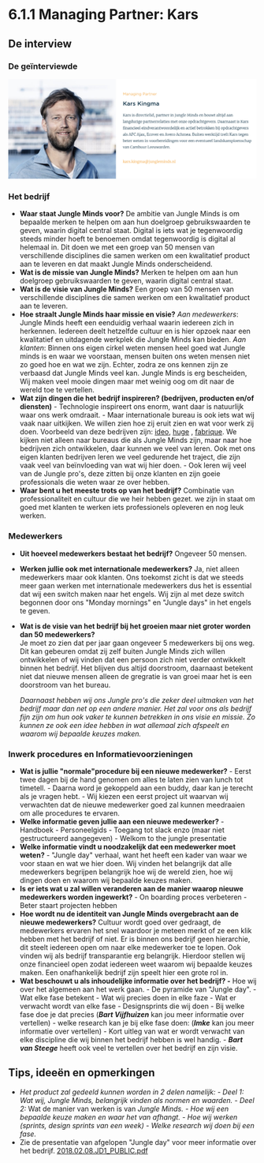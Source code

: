 # 6.1.1 Managing Partner: Kars

## De interview

### De geïnterviewde

![Kars Kingma](../../.gitbook/assets/managing-partner_kars%20%281%29.png)

### Het bedrijf

* **Waar staat Jungle Minds voor?** De ambitie van Jungle Minds is om bepaalde merken te helpen om aan hun doelgroep gebruikswaarden te geven, waarin digital central staat. Digital is iets wat je tegenwoordig steeds minder hoeft te benoemen omdat tegenwoordig is digital al helemaal in. Dit doen we met een groep van 50 mensen van verschillende disciplines die samen werken om een kwalitatief product aan te leveren en dat maakt Jungle Minds onderscheidend. 
* **Wat is de missie van Jungle Minds?** Merken te helpen om aan hun doelgroep gebruikswaarden te geven, waarin digital central staat. 
* **Wat is de visie van Jungle Minds?** Een groep van 50 mensen van verschillende disciplines die samen werken om een kwalitatief product aan te leveren. 
* **Hoe straalt Jungle Minds haar missie en visie?** _Aan medewerkers_: Jungle Minds heeft een eenduidig verhaal waarin iedereen zich in herkennen. Iedereen deelt hetzelfde cultuur en is hier opzoek naar een kwalitatief en uitdagende werkplek die Jungle Minds kan bieden. _Aan klanten_: Binnen ons eigen cirkel weten mensen heel goed wat Jungle minds is en waar we voorstaan, mensen buiten ons weten mensen niet zo goed hoe en wat we zijn. Echter, zodra ze ons kennen zijn ze verbaasd dat Jungle Minds veel kan. Jungle Minds is erg bescheiden, Wij maken veel mooie dingen maar met weinig oog om dit naar de wereld toe te vertellen. 
* **Wat zijn dingen die het bedrijf inspireren? \(bedrijven, producten en/of diensten\)** - Technologie inspireert ons enorm, want daar is natuurlijk waar ons werk omdraait. - Maar internationale bureau is ook iets wat wij vaak naar uitkijken. We willen zien hoe zij eruit zien en wat voor werk zij doen. Voorbeeld van deze bedrijven zijn: [ideo](https://www.ideo.com/eu), [huge](https://www.hugeinc.com/) , [fabrique](https://www.fabrique.nl/?gclid=Cj0KCQiA5t7UBRDaARIsAOreQtgTjeZW5xnUnLl5_GE2vOh9JBZ2YjMIpOIwbZ5acElmj35N3ZdbLQ8aAodLEALw_wcB). We kijken niet alleen naar bureaus die als Jungle Minds zijn, maar naar hoe bedrijven zich ontwikkelen, daar kunnen we veel van leren. Ook met ons eigen klanten bedrijven leren we veel gedurende het traject, die zijn vaak veel van beïnvloeding van wat wij hier doen. - Ook leren wij veel van de Jungle pro's, deze zitten bij onze klanten en zijn goeie professionals die weten waar ze over hebben. 
* **Waar bent u het meeste trots op van het bedrijf?** Combinatie van professionaliteit en cultuur die we heir hebben gezet. we zijn in staat om goed met klanten te werken iets professionels opleveren en nog leuk werken. 

### Medewerkers

* **Uit hoeveel medewerkers bestaat het bedrijf?** Ongeveer 50 mensen. 
* **Werken jullie ook met internationale medewerkers?** Ja, niet alleen medewerkers maar ook klanten. Ons toekomst zicht is dat we steeds meer gaan werken met internationale medewerkers dus het is essential dat wij een switch maken naar het engels. Wij zijn al met deze switch begonnen door ons "Monday mornings" en "Jungle days" in het engels te geven. 
* **Wat is de visie van het bedrijf bij het groeien maar niet groter worden dan 50 medewerkers?**  
  Je moet zo zien dat per jaar gaan ongeveer 5 medewerkers bij ons weg. Dit kan gebeuren omdat zij zelf buiten Jungle Minds zich willen ontwikkelen of wij vinden dat een persoon zich niet verder ontwikkelt binnen het bedrijf. Het blijven dus altijd doorstroom, daarnaast betekent niet dat nieuwe mensen alleen de gregratie is van groei maar het is een doorstroom van het bureau.  


  _Daarnaast hebben wij ons Jungle pro's die zeker deel uitmaken van het bedrijf maar dan net op een andere manier. Het zal voor ons als bedrijf fijn zijn om hun ook vaker te kunnen betrekken in ons visie en missie. Zo kunnen ze ook een idee hebben in wat allemaal zich afspeelt en waarom wij bepaalde keuzes maken._

### Inwerk procedures en Informatievoorzieningen

* **Wat is jullie "normale"procedure bij een nieuwe medewerker?** - Eerst twee dagen bij de hand genomen om alles te laten zien van lunch tot timetell. - Daarna word je gekoppeld aan een buddy, daar kan je terecht als je vragen hebt. - Wij kiezen een eerst project uit waarvan wij verwachten dat de nieuwe medewerker goed zal kunnen meedraaien om alle procedures te ervaren. 
* **Welke informatie geven jullie aan een nieuwe medewerker?** - Handboek - Personeelgids - Toegang tot slack enzo \(maar niet gestructureerd aangegeven\) - Welkom to the jungle presentatie 
* **Welke informatie vindt u noodzakelijk dat een medewerker moet weten?** - "Jungle day" verhaal, want het heeft een kader van waar we voor staan en wat we hier doen. Wij vinden het belangrijk dat alle medewerkers begrijpen belangrijk hoe wij de wereld zien, hoe wij dingen doen en waarom wij bepaalde keuzes maken. 
* **Is er iets wat u zal willen veranderen aan de manier waarop nieuwe medewerkers worden ingewerkt?** - On boarding proces verbeteren - Beter staart projecten hebben 
* **Hoe wordt nu de identiteit van Jungle Minds overgebracht aan de nieuwe medewerkers?** Cultuur wordt goed over gedraagt, de medewerkers ervaren het snel waardoor je meteen merkt of ze een klik hebben met het bedrijf of niet. Er is binnen ons bedrijf geen hierarchie, dit steelt iedereen open om naar elke medewerker toe te lopen. Ook vinden wij als bedrijf transparantie erg belangrijk. Hierdoor stellen wij onze financieel open zodat iedereen weet waarom wij bepaalde keuzes maken. Een onafhankelijk bedrijf zijn speelt hier een grote rol in. 
* **Wat beschouwt u als inhoudelijke informatie over het bedrijf? -** Hoe wij over het algemeen aan het werk gaan. - De pyramide van "Jungle day".  - Wat elke fase betekent  - Wat wij precies doen in elke faze  - Wat er verwacht wordt van elke fase - Designsprints die wij doen  - Bij welke fase doe je dat precies \(_**Bart Vijfhuizen**_ kan jou meer informatie over vertellen\) - welke research kan je bij elke fase doen: \(_**Imke**_ kan jou meer informatie over vertellen\) - Kort uitleg van wat er wordt verwacht van elke discipline die wij binnen het bedrijf hebben is wel handig. - _**Bart van Steege**_ heeft ook veel te vertellen over het bedrijf en zijn visie.

## Tips, ideeën en opmerkingen

*  _Het product zal gedeeld kunnen worden in 2 delen namelijk: - Deel 1: Wat wij, Jungle Minds, belangrijk vinden als normen en waarden. - Deel 2:_ Wat de manier van werken is van _Jungle Minds.  - Hoe wij een bepaalde keuze maken en waar het van afhangt.  - Hoe wij werken \(sprints, design sprints van een week\)  - Welke research wij doen bij een fase._
* Zie de presentatie van afgelopen "Jungle day" voor meer informatie over het bedrijf. [2018.02.08.JD1\_PUBLIC.pdf](https://files.nuclino.com/files/8a977453-24e8-4f67-ab8a-9092d5329052/2018.02.08.JD1_PUBLIC.pdf)

